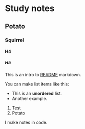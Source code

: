 # Study notes
## Potato
### Squirrel
#### H4
##### H5

This is an intro to [README](https://www.markdownguide.org/basic-syntax/) markdown.

You can make list items like this:

- This is an **unordered** list.
- Another example.

1. Test
2. Potato

I make notes in code.
